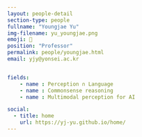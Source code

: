 ```yaml
---
layout: people-detail
section-type: people
fullname: "Youngjae Yu"
img-filename: yu_youngjae.png
emoji: 🏀
position: "Professor"
permalink: people/youngjae.html
email: yjy@yonsei.ac.kr


fields:
    - name : Perception ∩ Language
    - name : Commonsense reasoning
    - name : Multimodal perception for AI

social:
  - title: home
    url: https://yj-yu.github.io/home/
---
```

